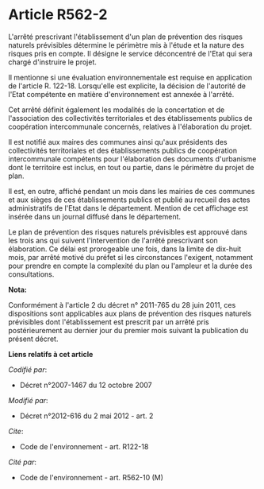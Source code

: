 # Article R562-2

L'arrêté prescrivant l'établissement d'un plan de prévention des risques naturels prévisibles détermine le périmètre mis à
l'étude et la nature des risques pris en compte. Il désigne le service déconcentré de l'Etat qui sera chargé d'instruire le
projet. 

Il mentionne si une évaluation environnementale est requise en application de l'article R. 122-18. Lorsqu'elle est explicite,
la décision de l'autorité de l'Etat compétente en matière d'environnement est annexée à l'arrêté. 

Cet arrêté définit également les modalités de la concertation et de l'association des collectivités territoriales et des
établissements publics de coopération intercommunale concernés, relatives à l'élaboration du projet. 

Il est notifié aux maires des communes ainsi qu'aux présidents des collectivités territoriales et des établissements publics
de coopération intercommunale compétents pour l'élaboration des documents d'urbanisme dont le territoire est inclus, en tout
ou partie, dans le périmètre du projet de plan. 

Il est, en outre, affiché pendant un mois dans les mairies de ces communes et aux sièges de ces établissements publics et
publié au recueil des actes administratifs de l'Etat dans le département. Mention de cet affichage est insérée dans un
journal diffusé dans le département. 

Le plan de prévention des risques naturels prévisibles est approuvé dans les trois ans qui suivent l'intervention de l'arrêté
prescrivant son élaboration. Ce délai est prorogeable une fois, dans la limite de dix-huit mois, par arrêté motivé du préfet
si les circonstances l'exigent, notamment pour prendre en compte la complexité du plan ou l'ampleur et la durée des
consultations.

**Nota:**

Conformément à l'article 2 du décret n° 2011-765 du 28 juin 2011, ces dispositions sont applicables aux plans de prévention
des risques naturels prévisibles dont l'établissement est prescrit par un arrêté pris postérieurement au dernier jour du
premier mois suivant la publication du présent décret.

**Liens relatifs à cet article**

_Codifié par_:

  - Décret n°2007-1467 du 12 octobre 2007

_Modifié par_:

  - Décret n°2012-616 du 2 mai 2012 - art. 2

_Cite_:

  - Code de l'environnement - art. R122-18

_Cité par_:

  - Code de l'environnement - art. R562-10 (M)
